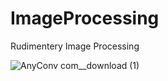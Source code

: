 # ImageProcessing
Rudimentery Image Processing

![AnyConv com__download (1)](https://user-images.githubusercontent.com/65707153/116235450-82128580-a77b-11eb-984b-84a5f497a878.jpg)
